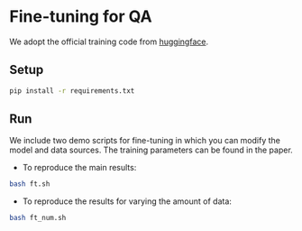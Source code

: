 # Fine-tuning for QA
We adopt the official training code from [huggingface](https://github.com/huggingface/transformers/tree/main/examples/pytorch/question-answering).

## Setup
```bash
pip install -r requirements.txt
```

## Run
We include two demo scripts for fine-tuning in which you can modify the model and data sources. 
The training parameters can be found in the paper.

- To reproduce the main results:
```bash
bash ft.sh
```
- To reproduce the results for varying the amount of data:
```bash
bash ft_num.sh
```








